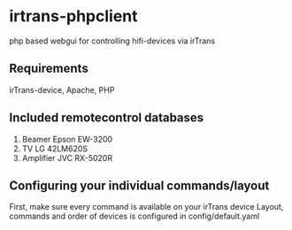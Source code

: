 irtrans-phpclient
=================

php based webgui for controlling hifi-devices via irTrans


Requirements
------------

irTrans-device, Apache, PHP

Included remotecontrol databases
--------------------------------

1. Beamer Epson EW-3200
2. TV LG 42LM620S
3. Amplifier JVC RX-5020R

Configuring your individual commands/layout
-------------------------------------------

First, make sure every command is available on your irTrans device
Layout, commands and order of devices is configured in config/default.yaml